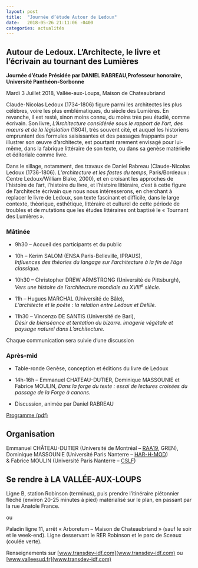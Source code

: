 ```yaml
---
layout: post
title:  "Journée d’étude Autour de Ledoux"
date:   2018-05-26 21:11:06 -0400
categories: actualités
---
```


## Autour de Ledoux. L’Architecte, le livre et l’écrivain au tournant des Lumières

**Journée d’étude Présidée par DANIEL RABREAU,Professeur honoraire, Université Panthéon-Sorbonne**

Mardi 3 Juillet 2018, Vallée-aux-Loups, Maison de Chateaubriand

Claude-Nicolas Ledoux (1734-1806) figure parmi les architectes les plus célèbres, voire les plus emblématiques, du siècle des Lumières. En revanche, il est resté, sinon moins connu, du moins très peu étudié, comme écrivain. Son livre, *L’Architecture considérée sous le rapport de l’art, des mœurs et de la législation* (1804), très souvent cité, et auquel les historiens empruntent des formules saisissantes et des passages frappants pour illustrer son œuvre d’architecte, est pourtant rarement envisagé pour lui-même, dans la fabrique littéraire de son texte, ou dans sa genèse matérielle et éditoriale comme livre.

Dans le sillage, notamment, des travaux de Daniel Rabreau (Claude-Nicolas Ledoux (1736-1806). *L’architecture et les fastes du temps*, Paris/Bordeaux : Centre Ledoux/William Blake, 2000), et en
croisant les approches de l’histoire de l’art, l’histoire du livre, et l’histoire littéraire, c’est à cette figure de l’architecte écrivain que nous nous intéresserons, en cherchant à replacer le livre de Ledoux, son texte fascinant et difficile, dans le large contexte, théorique, esthétique, littéraire et culturel de cette période de troubles et de mutations que les études littéraires ont baptisé le « Tournant des Lumières ».

### Mâtinée

- 9h30 – Accueil des participants et du public

- 10h – Kerim SALOM (ENSA Paris-Belleville, IPRAUS),\
 *Influences des théories du langage sur l’architecture à la fin de
l’âge classique.*

- 10h30 – Christopher DREW ARMSTRONG (Université de Pittsburgh),\
 *Vers une histoire de l’architecture mondiale au XVIII<sup>e</sup> siècle.*

- 11h – Hugues MARCHAL (Université de Bâle),\
 *L’architecte et le poète : la relation entre Ledoux et Delille.*

- 11h30 – Vincenzo DE SANTIS (Université de Bari),\
 *Désir de *bienséance* et tentation du *bizarre*. imagerie végétale et
paysage naturel dans L’architecture.*

Chaque communication sera suivie d’une discussion

### Après-mid

- Table-ronde Genèse, conception et éditions du livre de Ledoux

- 14h-16h – Emmanuel CHATEAU-DUTIER, Dominique MASSOUNIE et Fabrice MOULIN, *Dans la forge du texte : essai de lectures croisées du passage de la *Forge à canons*.*

- Discussion, animée par Daniel RABREAU

[Programme (pdf)](programmeLedoux2018.pdf)

## Organisation

Emmanuel CHÂTEAU-DUTIER (Université de Montréal –
[RAA19](https://raa19.com), GREN),\
 Dominique MASSOUNIE (Université Paris Nanterre –
[HAR-H-MOD](http://har.u-paris10.fr))\
 & Fabrice MOULIN (Université Paris Nanterre –
[CSLF](https://cslf.parisnanterre.fr))

## Se rendre à LA VALLÉE-AUX-LOUPS

Ligne B, station Robinson (terminus), puis prendre l’itinéraire piétonnier fléché (environ 20-25 minutes à pied) matérialisé sur le plan, en passant par la rue Anatole France.

ou

Paladin ligne 11, arrêt « Arboretum – Maison de Chateaubriand » (sauf le soir et le week-end). Ligne desservant le RER Robinson et le parc de Sceaux (coulée verte).

Renseignements sur [www.transdev-idf.com](www.transdev-idf.com) ou [www.valleesud.fr](www.transdev-idf.com)
